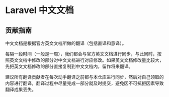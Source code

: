 # Laravel 中文文档

## 贡献指南

中文文档是根据官方英文文档所做的翻译（包括直译和意译）。

每隔一段时间（一般是一周），我们都会与官方英文文档进行同步，与此同时，按照英文文档中修改的部分对中文文档进行对应修改。如果英文文档修改量比较大，先把英文文档修改的部分直接复制到中文文档内，留作将来翻译。

建议所有翻译贡献者在每次动手翻译之前都与本仓库进行同步，然后对自己领取的内容进行翻译，翻译过程中尽量完成一部分就及时提交，避免因不可抗拒因素导致翻译成果丢失。